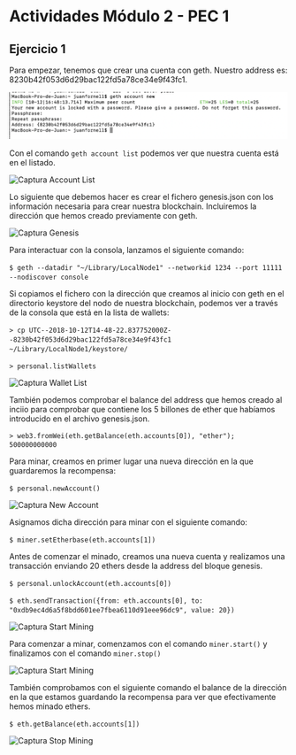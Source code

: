 # Actividades Módulo 2 - PEC 1  

## Ejercicio 1  

Para empezar, tenemos que crear una cuenta con geth. Nuestro address es: 8230b42f053d6d29bac122fd5a78ce34e9f43fc1.

![Captura New Accout Geth](../images/geth-newAccount.png?raw=true)  

Con el comando `geth account list` podemos ver que nuestra cuenta está en el listado.  

![Captura Account List](images/geth-accounts.png?raw=true)  

Lo siguiente que debemos hacer es crear el fichero genesis.json con los información necesaria para crear nuestra blockchain. Incluiremos la dirección que hemos creado previamente con geth.

![Captura Genesis](images/genesis.png?raw=true)  

Para interactuar con la consola, lanzamos el siguiente comando:  

`$ geth --datadir "~/Library/LocalNode1" --networkid 1234 --port 11111 --nodiscover console`  

Si copiamos el fichero con la dirección que creamos al inicio con geth en el directorio keystore del nodo de nuestra blockchain, podemos ver a través de la consola que está en la lista de wallets:

`> cp UTC--2018-10-12T14-48-22.837752000Z--8230b42f053d6d29bac122fd5a78ce34e9f43fc1 ~/Library/LocalNode1/keystore/`  

`> personal.listWallets`  

![Captura Wallet List](images/listWallets.png?raw=true)  

También podemos comprobar el balance del address que hemos creado al inciio para comprobar que contiene los 5 billones de ether que habíamos introducido en el archivo genesis.json.

```
> web3.fromWei(eth.getBalance(eth.accounts[0]), "ether");  
500000000000
```


Para minar, creamos en primer lugar una nueva dirección en la que guardaremos la recompensa:

`$ personal.newAccount()`  

![Captura New Account](images/mining-newAccount.png?raw=true)  

Asignamos dicha dirección para minar con el siguiente comando:

`$ miner.setEtherbase(eth.accounts[1])`  

Antes de comenzar el minado, creamos una nueva cuenta y realizamos una transacción enviando 20 ethers desde la address del bloque genesis.

`$ personal.unlockAccount(eth.accounts[0])`  

`$ eth.sendTransaction({from: eth.accounts[0], to: "0xdb9ec4d6a5f8bdd601ee7fbea6110d91eee96dc9", value: 20})`  

![Captura Start Mining](images/transaction.png?raw=true)  

Para comenzar a minar, comenzamos con el comando `miner.start()` y finalizamos con el comando `miner.stop()`  

![Captura Start Mining](images/start-mining.png?raw=true)  

También comprobamos con el siguiente comando el balance de la dirección en la que estamos guardando la recompensa para ver que efectivamente hemos minado ethers.

`$ eth.getBalance(eth.accounts[1])`  

![Captura Stop Mining](images/stop-mining.png?raw=true)  
